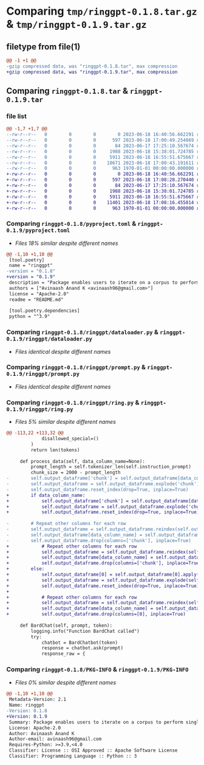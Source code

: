 # Comparing `tmp/ringgpt-0.1.8.tar.gz` & `tmp/ringgpt-0.1.9.tar.gz`

## filetype from file(1)

```diff
@@ -1 +1 @@
-gzip compressed data, was "ringgpt-0.1.8.tar", max compression
+gzip compressed data, was "ringgpt-0.1.9.tar", max compression
```

## Comparing `ringgpt-0.1.8.tar` & `ringgpt-0.1.9.tar`

### file list

```diff
@@ -1,7 +1,7 @@
--rw-r--r--   0        0        0        0 2023-06-18 16:40:56.662291 ringgpt-0.1.8/README.md
--rw-r--r--   0        0        0      597 2023-06-18 17:00:49.254869 ringgpt-0.1.8/pyproject.toml
--rw-r--r--   0        0        0       84 2023-06-17 17:25:10.567674 ringgpt-0.1.8/ringgpt/__init__.py
--rw-r--r--   0        0        0     1988 2023-06-18 15:38:01.724785 ringgpt-0.1.8/ringgpt/dataloader.py
--rw-r--r--   0        0        0     5911 2023-06-18 16:55:51.675667 ringgpt-0.1.8/ringgpt/prompt.py
--rw-r--r--   0        0        0    10671 2023-06-18 17:00:43.191611 ringgpt-0.1.8/ringgpt/ring.py
--rw-r--r--   0        0        0      963 1970-01-01 00:00:00.000000 ringgpt-0.1.8/PKG-INFO
+-rw-r--r--   0        0        0        0 2023-06-18 16:40:56.662291 ringgpt-0.1.9/README.md
+-rw-r--r--   0        0        0      597 2023-06-18 17:08:28.270440 ringgpt-0.1.9/pyproject.toml
+-rw-r--r--   0        0        0       84 2023-06-17 17:25:10.567674 ringgpt-0.1.9/ringgpt/__init__.py
+-rw-r--r--   0        0        0     1988 2023-06-18 15:38:01.724785 ringgpt-0.1.9/ringgpt/dataloader.py
+-rw-r--r--   0        0        0     5911 2023-06-18 16:55:51.675667 ringgpt-0.1.9/ringgpt/prompt.py
+-rw-r--r--   0        0        0    11401 2023-06-18 17:08:16.455814 ringgpt-0.1.9/ringgpt/ring.py
+-rw-r--r--   0        0        0      963 1970-01-01 00:00:00.000000 ringgpt-0.1.9/PKG-INFO
```

### Comparing `ringgpt-0.1.8/pyproject.toml` & `ringgpt-0.1.9/pyproject.toml`

 * *Files 18% similar despite different names*

```diff
@@ -1,10 +1,10 @@
 [tool.poetry]
 name = "ringgpt"
-version = "0.1.8"
+version = "0.1.9"
 description = "Package enables users to iterate on a corpus to perform single shot completion tasks leveraging GPT-3.5, Bard and Bing Chat"
 authors = ["Avinaash Anand K <avinaash96@gmail.com>"]
 license = "Apache-2.0"
 readme = "README.md"
 
 [tool.poetry.dependencies]
 python = "^3.9"
```

### Comparing `ringgpt-0.1.8/ringgpt/dataloader.py` & `ringgpt-0.1.9/ringgpt/dataloader.py`

 * *Files identical despite different names*

### Comparing `ringgpt-0.1.8/ringgpt/prompt.py` & `ringgpt-0.1.9/ringgpt/prompt.py`

 * *Files identical despite different names*

### Comparing `ringgpt-0.1.8/ringgpt/ring.py` & `ringgpt-0.1.9/ringgpt/ring.py`

 * *Files 5% similar despite different names*

```diff
@@ -113,22 +113,32 @@
             disallowed_special=()
         )
         return len(tokens)
 
     def process_data(self, data_column_name=None):
         prompt_length = self.tokenizer_len(self.instruction_prompt)
         chunk_size = 2000 - prompt_length
-        self.output_dataframe['chunk'] = self.output_dataframe[data_column_name].apply(lambda x: self.text_chunker.split_text(x, chunk_size, 20))
-        self.output_dataframe = self.output_dataframe.explode('chunk')
-        self.output_dataframe.reset_index(drop=True, inplace=True)
+        if data_column_name:
+            self.output_dataframe['chunk'] = self.output_dataframe[data_column_name].apply(lambda x: self.text_chunker.split_text(x, chunk_size, 20))
+            self.output_dataframe = self.output_dataframe.explode('chunk')
+            self.output_dataframe.reset_index(drop=True, inplace=True)
 
-        # Repeat other columns for each row
-        self.output_dataframe = self.output_dataframe.reindex(self.output_dataframe.index.repeat(len(self.output_dataframe.columns) - 1)).reset_index(drop=True)
-        self.output_dataframe[data_column_name] = self.output_dataframe['chunk']
-        self.output_dataframe.drop(columns=['chunk'], inplace=True)
+            # Repeat other columns for each row
+            self.output_dataframe = self.output_dataframe.reindex(self.output_dataframe.index.repeat(len(self.output_dataframe.columns) - 1)).reset_index(drop=True)
+            self.output_dataframe[data_column_name] = self.output_dataframe['chunk']
+            self.output_dataframe.drop(columns=['chunk'], inplace=True)
+        else:
+            self.output_dataframe[0] = self.output_dataframe[0].apply(lambda x: self.text_chunker.split_text(x, chunk_size, 20))
+            self.output_dataframe = self.output_dataframe.explode(self.output_dataframe.columns[0])
+            self.output_dataframe.reset_index(drop=True, inplace=True)
+
+            # Repeat other columns for each row
+            self.output_dataframe = self.output_dataframe.reindex(self.output_dataframe.index.repeat(len(self.output_dataframe.columns) - 1)).reset_index(drop=True)
+            self.output_dataframe[data_column_name] = self.output_dataframe[0]
+            self.output_dataframe.drop(columns=[0], inplace=True)
 
     def BardChat(self, prompt, token):
         logging.info("Function BardChat called")
         try:
             chatbot = BardChatbot(token)
             response = chatbot.ask(prompt)
             response_raw = {
```

### Comparing `ringgpt-0.1.8/PKG-INFO` & `ringgpt-0.1.9/PKG-INFO`

 * *Files 0% similar despite different names*

```diff
@@ -1,10 +1,10 @@
 Metadata-Version: 2.1
 Name: ringgpt
-Version: 0.1.8
+Version: 0.1.9
 Summary: Package enables users to iterate on a corpus to perform single shot completion tasks leveraging GPT-3.5, Bard and Bing Chat
 License: Apache-2.0
 Author: Avinaash Anand K
 Author-email: avinaash96@gmail.com
 Requires-Python: >=3.9,<4.0
 Classifier: License :: OSI Approved :: Apache Software License
 Classifier: Programming Language :: Python :: 3
```

